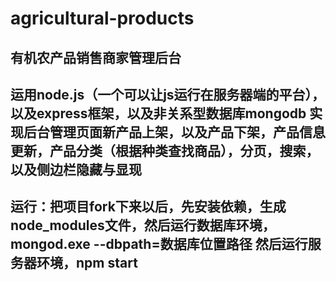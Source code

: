 # agricultural-products
有机农产品销售商家管理后台
--------------------------------
运用node.js（一个可以让js运行在服务器端的平台），以及express框架，以及非关系型数据库mongodb
实现后台管理页面新产品上架，以及产品下架，产品信息更新，产品分类（根据种类查找商品），分页，搜索，以及侧边栏隐藏与显现
---------------------------------------------------
运行：把项目fork下来以后，先安装依赖，生成node_modules文件，然后运行数据库环境，mongod.exe --dbpath=数据库位置路径
然后运行服务器环境，npm start
--------------------------------------------------------------------

